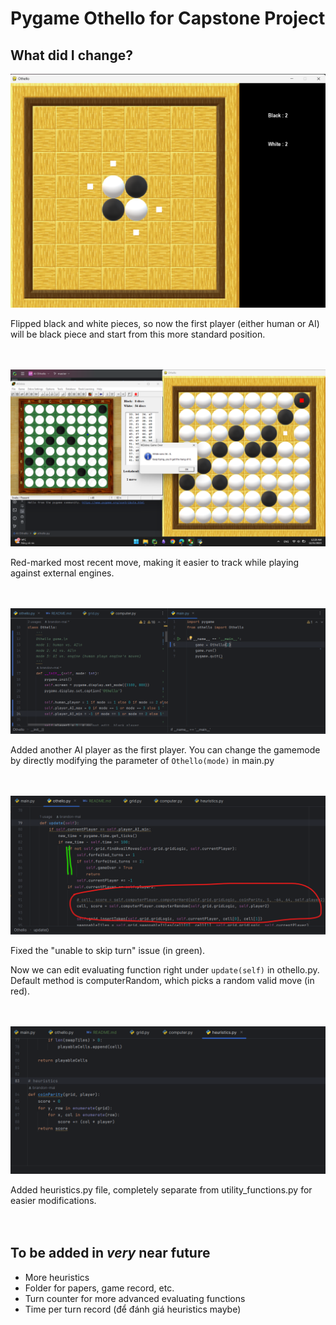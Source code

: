 # Pygame Othello for Capstone Project

## What did I change?

<img src="attachments/human_as_black.png">

Flipped black and white pieces, so now the first player (either human or AI)
will be black piece and start from this more standard position.
<br>
<br>
<br>

<img src="attachments/random_thua_sml.png">

Red-marked most recent move, making it easier to track while playing
against external engines.
<br>
<br>
<br>

<img src="attachments/changeable_player.png">

Added another AI player as the first player. You can change the gamemode
by directly modifying the parameter of ```Othello(mode)``` in main.py
<br>
<br>
<br>

<img src="attachments/evaluating_function.png">

Fixed the "unable to skip turn" issue (in green).

Now we can edit evaluating function right under ```update(self)```
in othello.py. Default method is computerRandom, which picks a random valid move (in red).
<br>
<br>
<br>

<img src="attachments/heuristics_file.png">

Added heuristics.py file, completely separate from utility_functions.py
for easier modifications.
<br>
<br>
<br>

## To be added in *very* near future
- More heuristics
- Folder for papers, game record, etc.
- Turn counter for more advanced evaluating functions
- Time per turn record (để đánh giá heuristics maybe)